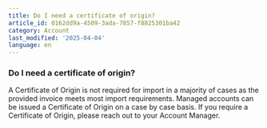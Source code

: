 ```yaml
---
title: Do I need a certificate of origin?
article_id: 0162dd9a-4509-3ada-7857-f8825301ba42
category: Account
last_modified: '2025-04-04'
language: en
---
```


### Do I need a certificate of origin?
A Certificate of Origin is not required for import in a majority of cases as the provided invoice meets most import requirements. Managed accounts can be issued a Certificate of Origin on a case by case basis. If you require a Certificate of Origin, please reach out to your Account Manager. 
